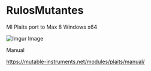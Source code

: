 # RulosMutantes
MI Plaits port to Max 8
Windows x64
 
 ![Imgur Image](http://www.maxforlive.com/images/screenshots/?ss=rulos_screen.png&id=5292)
 
 Manual
 
 https://mutable-instruments.net/modules/plaits/manual/

